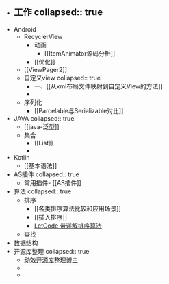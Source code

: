 - 工作
  collapsed:: true
	-
- Android
	- RecyclerView
		- 动画
			- [[ItemAnimator源码分析]]
		- [[优化]]
	- [[ViewPager2]]
	- 自定义view
	  collapsed:: true
		- 一、[[从xml布局文件映射到自定义View的方法]]
		-
	- 序列化
		- [[Parcelable与Serializable对比]]
- JAVA
  collapsed:: true
	- [[java-泛型]]
	- 集合
		- [[List]]
		-
- Kotlin
	- [[基本语法]]
- AS插件
  collapsed:: true
	- 常用插件- [[AS插件]]
- 算法
  collapsed:: true
	- 排序
		- [[各类排序算法比较和应用场景]]
		- [[插入排序]]
		- [LetCode 带详解排序算法](https://leetcode-cn.com/problems/sort-an-array/solution/shi-er-chong-pai-xu-suan-fa-bao-ni-man-yi-dai-gift/)
	- 查找
- 数据结构
- 开源库整理
  collapsed:: true
	- [动效开源库整理博主](https://juejin.cn/user/1204720443862887/posts)
	-
	-